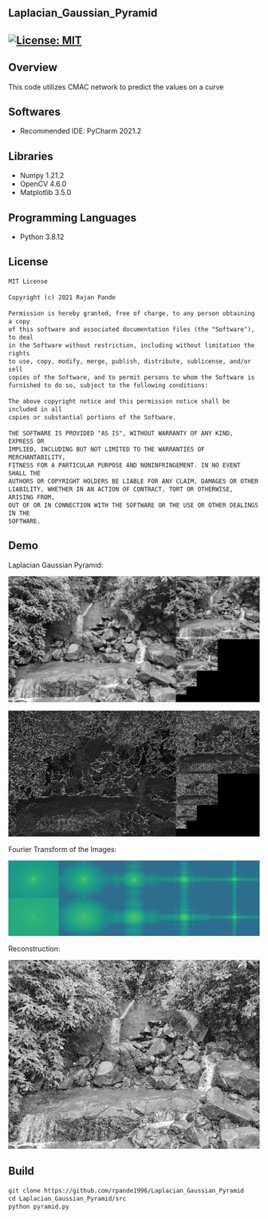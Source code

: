 ## Laplacian_Gaussian_Pyramid
[![License: MIT](https://img.shields.io/badge/License-MIT-green.svg)](https://opensource.org/licenses/MIT)
---
## Overview

This code utilizes CMAC network to predict the values on a curve 

## Softwares

* Recommended IDE: PyCharm 2021.2

## Libraries

* Numpy 1.21.2
* OpenCV 4.6.0
* Matplotlib 3.5.0

## Programming Languages

* Python 3.8.12

## License 

```
MIT License

Copyright (c) 2021 Rajan Pande

Permission is hereby granted, free of charge, to any person obtaining a copy
of this software and associated documentation files (the "Software"), to deal
in the Software without restriction, including without limitation the rights
to use, copy, modify, merge, publish, distribute, sublicense, and/or sell
copies of the Software, and to permit persons to whom the Software is
furnished to do so, subject to the following conditions:

The above copyright notice and this permission notice shall be included in all
copies or substantial portions of the Software.

THE SOFTWARE IS PROVIDED "AS IS", WITHOUT WARRANTY OF ANY KIND, EXPRESS OR
IMPLIED, INCLUDING BUT NOT LIMITED TO THE WARRANTIES OF MERCHANTABILITY,
FITNESS FOR A PARTICULAR PURPOSE AND NONINFRINGEMENT. IN NO EVENT SHALL THE
AUTHORS OR COPYRIGHT HOLDERS BE LIABLE FOR ANY CLAIM, DAMAGES OR OTHER
LIABILITY, WHETHER IN AN ACTION OF CONTRACT, TORT OR OTHERWISE, ARISING FROM,
OUT OF OR IN CONNECTION WITH THE SOFTWARE OR THE USE OR OTHER DEALINGS IN THE 
SOFTWARE.
```

## Demo

Laplacian Gaussian Pyramid:

![ezgif com-gif-maker](output/Gaussian_Pyramid_4.jpg)

![ezgif com-gif-maker](output/Laplacian_Pyramid_4.jpg)


Fourier Transform of the Images:

![ezgif com-gif-maker](output/FFT_stack_4.jpg)


Reconstruction:

![ezgif com-gif-maker](output/Reconstruction_4.jpg)


## Build

```
git clone https://github.com/rpande1996/Laplacian_Gaussian_Pyramid
cd Laplacian_Gaussian_Pyramid/src
python pyramid.py
```
